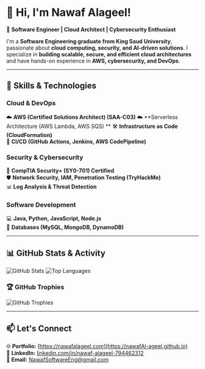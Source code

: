 # 👋 Hi, I'm Nawaf Alageel!

🚀 **Software Engineer | Cloud Architect | Cybersecurity Enthusiast**

I'm a **Software Engineering graduate from King Saud University**, passionate about **cloud computing, security, and AI-driven solutions**. I specialize in **building scalable, secure, and efficient cloud architectures** and have hands-on experience in **AWS, cybersecurity, and DevOps**.

---

## 🔧 **Skills & Technologies**

### **Cloud & DevOps**
☁️ **AWS (Certified Solutions Architect) (SAA-C03)** 
☁️ **Serverless Architecture (AWS Lambda, AWS SQS) ** 
🛠️ **Infrastructure as Code (CloudFormation)**  
🔄 **CI/CD (GitHub Actions, Jenkins, AWS CodePipeline)**  

### **Security & Cybersecurity**
🔐 **CompTIA Security+ (SY0-701) Certified**  
🛡️ **Network Security, IAM, Penetration Testing (TryHackMe)**  
📊 **Log Analysis & Threat Detection**  

### **Software Development**
💻 **Java, Python, JavaScript, Node.js**  
📂 **Databases (MySQL, MongoDB, DynamoDB)**  

---
## 📊 **GitHub Stats & Activity**
![GitHub Stats](https://github-readme-stats.vercel.app/api?username=NawafAl-Ageel&show_icons=true&theme=radical)
![Top Languages](https://github-readme-stats.vercel.app/api/top-langs/?username=NawafAl-Ageel&layout=compact&theme=radical)

### **🏆 GitHub Trophies**
![GitHub Trophies](https://github-profile-trophy.vercel.app/?username=NawafAl-Ageel&theme=radical&no-frame=true&margin-w=15)


---

## 📫 **Let's Connect**
🌐 **Portfolio:** [https://nawafalageel.com](https://nawafAl-ageel.github.io)  
💼 **LinkedIn:** [linkedin.com/in/nawaf-alageel-794462312](https://www.linkedin.com/in/nawaf-alageel-794462312/)   
📧 **Email:** [NawafSoftwareEng@gmail.com](mailto:NawafSoftwareEng@gmail.com)
